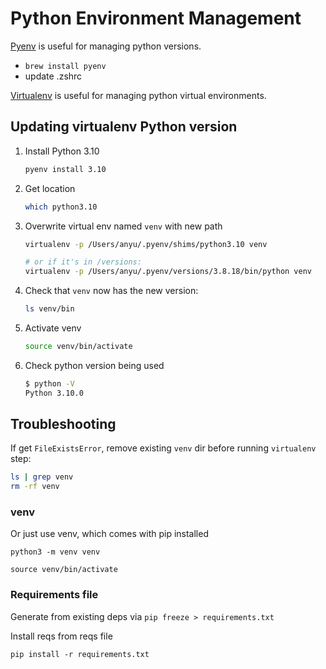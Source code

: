 # Python Environment Management

[Pyenv](https://github.com/pyenv/pyenv) is useful for managing python versions.
- `brew install pyenv`
- update .zshrc

[Virtualenv](https://virtualenv.pypa.io/en/stable/) is useful for managing python virtual environments.

## Updating virtualenv Python version

1. Install Python 3.10
    ```sh
    pyenv install 3.10
    ```

2. Get location
    ```sh
    which python3.10
    ```

3. Overwrite virtual env named `venv` with new path
    ```sh
    virtualenv -p /Users/anyu/.pyenv/shims/python3.10 venv

    # or if it's in /versions:
    virtualenv -p /Users/anyu/.pyenv/versions/3.8.18/bin/python venv
    ```

4. Check that `venv` now has the new version:
    ```sh
    ls venv/bin
    ```

5. Activate venv
    ```sh
    source venv/bin/activate
    ```

6. Check python version being used
    ```sh
    $ python -V
    Python 3.10.0
    ```

## Troubleshooting

If get `FileExistsError`, remove existing `venv` dir before running `virtualenv` step:

```sh
ls | grep venv
rm -rf venv
```

### venv

Or just use venv, which comes with pip installed
```
python3 -m venv venv
```

```
source venv/bin/activate
```

### Requirements file

Generate from existing deps via `pip freeze > requirements.txt`

Install reqs from reqs file
```
pip install -r requirements.txt
```

